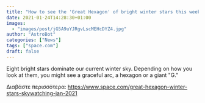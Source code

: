 ```yaml
---
title: "How to see the 'Great Hexagon' of bright winter stars this weekend"
date: 2021-01-24T14:28:30+01:00
images:
  - "images/post/jG5A9uYJRgvLscMEHcDYZ4.jpg"
author: "AstroBot"
categories: ["News"]
tags: ["space.com"]
draft: false
---
```


Eight bright stars dominate our current winter sky. Depending on how you look at them, you might see a graceful arc, a hexagon or a giant "G." 

Διαβάστε περισσότερα: https://www.space.com/great-hexagon-winter-stars-skywatching-jan-2021
